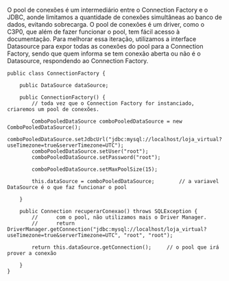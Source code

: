 O pool de conexões é um intermediário entre o Connection Factory e o JDBC, aonde limitamos a quantidade de conexões simultâneas ao banco de dados, evitando sobrecarga. O pool de conexões é um driver, como o C3P0, que além de fazer funcionar o pool, tem fácil acesso à documentação. Para melhorar essa iteração, utilizamos a interface Datasource para expor todas as conexões do pool para a Connection Factory, sendo que quem informa se tem conexão aberta ou não é o Datasource, respondendo ao Connection Factory.
```
public class ConnectionFactory {

	public DataSource dataSource;

	public ConnectionFactory() {
		// toda vez que o Connection Factory for instanciado, criaremos um pool de conexões.

		ComboPooledDataSource comboPooledDataSource = new ComboPooledDataSource();
		comboPooledDataSource.setJdbcUrl("jdbc:mysql://localhost/loja_virtual?useTimezone=true&serverTimezone=UTC");
		comboPooledDataSource.setUser("root");
		comboPooledDataSource.setPassword("root");

		comboPooledDataSource.setMaxPoolSize(15);

		this.dataSource = comboPooledDataSource;		// a variavel DataSource é o que faz funcionar o pool

	}	

	public Connection recuperarConexao() throws SQLException {
		//		com o pool, não utilizamos mais o Driver Manager.
		//		return DriverManager.getConnection("jdbc:mysql://localhost/loja_virtual?useTimezone=true&serverTimezone=UTC", "root", "root");

		return this.dataSource.getConnection();		// o pool que irá prover a conexão

	}
}
```
